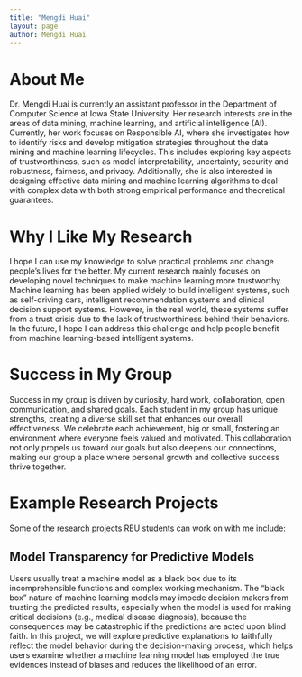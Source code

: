 ```yaml
---
title: "Mengdi Huai"
layout: page
author: Mengdi Huai
---
```


# About Me

Dr. Mengdi Huai is currently an assistant professor in the Department of Computer Science at Iowa State University. Her research interests are in the areas of data mining, machine learning, and artificial intelligence (AI). Currently, her work focuses on Responsible AI, where she investigates how to identify risks and develop mitigation strategies throughout the data mining and machine learning lifecycles. This includes exploring key aspects of trustworthiness, such as model interpretability, uncertainty, security and robustness, fairness, and privacy. Additionally, she is also interested in designing effective data mining and machine learning algorithms to deal with complex data with both strong empirical performance and theoretical guarantees.

# Why I Like My Research

I hope I can use my knowledge to solve practical problems and change people’s lives for the better. My current research mainly focuses on developing novel techniques to make machine learning more trustworthy. Machine learning has been applied widely to build intelligent systems, such as self-driving cars, intelligent recommendation systems and clinical decision support systems. However, in the real world, these systems suffer from a trust crisis due to the lack of trustworthiness behind their behaviors. In the future, I hope I can address this challenge and help people benefit from machine learning-based intelligent systems. 

# Success in My Group

Success in my group is driven by curiosity, hard work, collaboration, open communication, and shared goals. Each student in my group has unique strengths, creating a diverse skill set that enhances our overall effectiveness. We celebrate each achievement, big or small, fostering an environment where everyone feels valued and motivated. This collaboration not only propels us toward our goals but also deepens our connections, making our group a place where personal growth and collective success thrive together.









# Example Research Projects

Some of the research projects REU students can work on with me include:

## Model Transparency for Predictive Models

Users usually treat a machine model as a black box due to its incomprehensible functions and complex working mechanism. The “black box” nature of machine learning models may impede decision makers from trusting the predicted results, especially when the model is used for making critical decisions (e.g., medical disease diagnosis), because the consequences may be catastrophic if the predictions are acted upon blind faith. In this project, we will explore predictive explanations to faithfully reflect the model behavior during the decision-making process, which helps users examine whether a machine learning model has employed the true evidences instead of biases and reduces the likelihood of an error.


